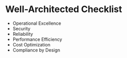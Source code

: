 # Well-Architected Checklist
- Operational Excellence
- Security
- Reliability
- Performance Efficiency
- Cost Optimization
- Compliance by Design